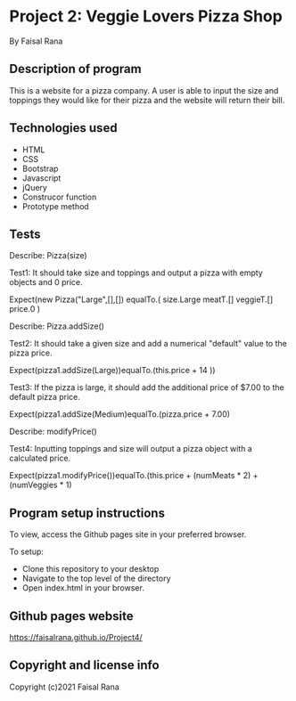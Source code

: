 # Project 2: Veggie Lovers Pizza Shop

By Faisal Rana

## Description of program
This is a website for a pizza company. A user is able to input the size and toppings they would like for their pizza and the website will return their bill.  

## Technologies used
- HTML
- CSS
- Bootstrap
- Javascript
- jQuery
- Construcor function
- Prototype method

## Tests

Describe: Pizza(size)

Test1: It should take size and toppings and output a pizza with empty objects and 0 price.

Expect(new Pizza("Large",[],[])
equalTo.(
size.Large
meatT.[]
veggieT.[]
price.0
)


Describe: Pizza.addSize()

 Test2: It should take a given size and add a numerical "default" value to the pizza price.

 Expect(pizza1.addSize(Large))equalTo.(this.price + 14 ))

 Test3: If the pizza is large, it should add the additional price of $7.00 to the default pizza price.

 Expect(pizza1.addSize(Medium)equalTo.(pizza.price + 7.00)


Describe: modifyPrice()

 Test4: Inputting toppings and size will output a pizza object with a calculated price.

 Expect(pizza1.modifyPrice())equalTo.(this.price + (numMeats * 2) + (numVeggies * 1)



## Program setup instructions
To view, access the Github pages site in your preferred browser. 

To setup:
- Clone this repository to your desktop
- Navigate to the top level of the directory
- Open index.html in your browser. 

## Github pages website
https://faisalrana.github.io/Project4/

## Copyright and license info

Copyright (c)2021 Faisal Rana

 
